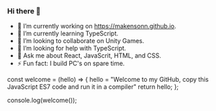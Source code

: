 ### Hi there 👋

<!--
**makensonn/makensonn** is a ✨ _special_ ✨ repository because its `README.md` (this file) appears on your GitHub profile.

<!-- 📫 How to reach me: 

Here are some ideas to get you started: -->

- 🔭 I’m currently working on https://makensonn.github.io.
- 🌱 I’m currently learning TypeScript.
- 👯 I’m looking to collaborate on Unity Games.
- 🤔 I’m looking for help with TypeScript.
- 💬 Ask me about React, JavaScrit, HTML, and CSS.
- ⚡ Fun fact: I build PC's on spare time.

const welcome = (hello) => {
  hello = "Welcome to my GitHub, copy this JavaScript ES7 code and run it in a compiler"
    return hello;
};

console.log(welcome());
